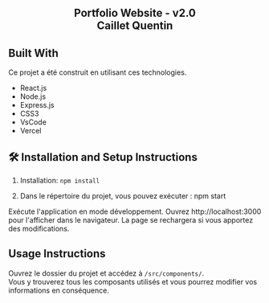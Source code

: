 <h2 align="center">
  Portfolio Website - v2.0<br/>
  <a target="_blank">Caillet Quentin</a>
</h2>

## Built With

Ce projet a été construit en utilisant ces technologies.

- React.js
- Node.js
- Express.js
- CSS3
- VsCode
- Vercel

## 🛠 Installation and Setup Instructions

1. Installation: `npm install`

2. Dans le répertoire du projet, vous pouvez exécuter : npm start

Exécute l'application en mode développement.
Ouvrez http://localhost:3000 pour l'afficher dans le navigateur. La page se rechargera si vous apportez des modifications.

## Usage Instructions

Ouvrez le dossier du projet et accédez à `/src/components/`. <br/>
Vous y trouverez tous les composants utilisés et vous pourrez modifier vos informations en conséquence.
